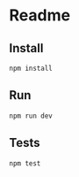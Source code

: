 # Readme

## Install

```
npm install
```

## Run

```
npm run dev
```

## Tests

```
npm test
```


